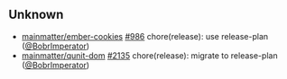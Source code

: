 
## Unknown

- [mainmatter/ember-cookies] [#986](https://github.com/mainmatter/ember-cookies/pull/986) chore(release): use release-plan ([@BobrImperator])
- [mainmatter/qunit-dom] [#2135](https://github.com/mainmatter/qunit-dom/pull/2135) chore(release): migrate to release-plan ([@BobrImperator])

[@BobrImperator]: https://github.com/BobrImperator
[mainmatter/ember-cookies]: https://github.com/mainmatter/ember-cookies
[mainmatter/qunit-dom]: https://github.com/mainmatter/qunit-dom